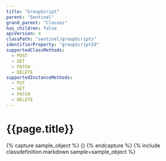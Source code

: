 ```yaml
---
title: "GroupScript"
parent: "Sentinel"
grand_parent: "Classes"
has_children: false
apiVersion: 4
classPath: "sentinel/groupScripts"
identifierProperty: "groupScriptId"
supportedClassMethods:
  - POST
  - GET
  - PATCH
  - DELETE
supportedInstanceMethods:
  - PUT
  - GET
  - PATCH
  - DELETE
---
```

# {{page.title}}

{% capture sample_object %}
{}
{% endcapture %}
{% include classdefinition.markdown sample=sample_object %}